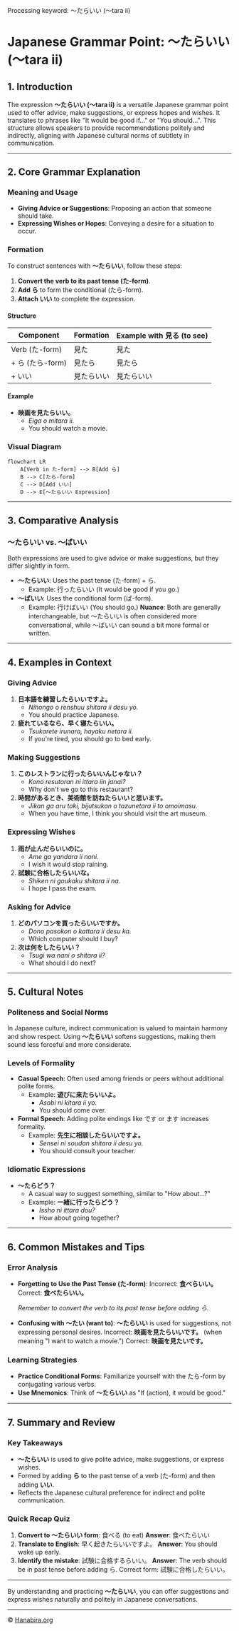 Processing keyword: ～たらいい (〜tara ii)
# Japanese Grammar Point: ～たらいい (〜tara ii)

## 1. Introduction
The expression **～たらいい (〜tara ii)** is a versatile Japanese grammar point used to offer advice, make suggestions, or express hopes and wishes. It translates to phrases like "It would be good if..." or "You should...". This structure allows speakers to provide recommendations politely and indirectly, aligning with Japanese cultural norms of subtlety in communication.

---
## 2. Core Grammar Explanation
### Meaning and Usage
- **Giving Advice or Suggestions**: Proposing an action that someone should take.
- **Expressing Wishes or Hopes**: Conveying a desire for a situation to occur.
### Formation
To construct sentences with **～たらいい**, follow these steps:
1. **Convert the verb to its past tense (た-form)**.
2. **Add ら** to form the conditional (たら-form).
3. **Attach いい** to complete the expression.
#### Structure
| Component            | Formation                 | Example with 見る (to see) |
|----------------------|---------------------------|----------------------------|
| Verb (た-form)        | 見た                      | 見た                        |
| + ら (たら-form)     | 見たら                    | 見たら                      |
| + いい               | 見たらいい                | 見たらいい                  |
#### Example
- **映画を見たらいい。**
  - *Eiga o mitara ii.*
  - You should watch a movie.
### Visual Diagram
```mermaid
flowchart LR
    A[Verb in た-form] --> B[Add ら]
    B --> C[たら-form]
    C --> D[Add いい]
    D --> E[～たらいい Expression]
```
---
## 3. Comparative Analysis
### ～たらいい vs. ～ばいい
Both expressions are used to give advice or make suggestions, but they differ slightly in form.
- **～たらいい**: Uses the past tense (た-form) + ら.
  - Example: 行ったらいい (It would be good if you go.)
- **～ばいい**: Uses the conditional form (ば-form).
  - Example: 行けばいい (You should go.)
**Nuance**: Both are generally interchangeable, but ～たらいい is often considered more conversational, while ～ばいい can sound a bit more formal or written.
---
## 4. Examples in Context
### Giving Advice
1. **日本語を練習したらいいですよ。**
   - *Nihongo o renshuu shitara ii desu yo.*
   - You should practice Japanese.
2. **疲れているなら、早く寝たらいい。**
   - *Tsukarete irunara, hayaku netara ii.*
   - If you're tired, you should go to bed early.
### Making Suggestions
1. **このレストランに行ったらいいんじゃない？**
   - *Kono resutoran ni ittara iin janai?*
   - Why don't we go to this restaurant?
2. **時間があるとき、美術館を訪ねたらいいと思います。**
   - *Jikan ga aru toki, bijutsukan o tazunetara ii to omoimasu.*
   - When you have time, I think you should visit the art museum.
### Expressing Wishes
1. **雨が止んだらいいのに。**
   - *Ame ga yandara ii noni.*
   - I wish it would stop raining.
2. **試験に合格したらいいな。**
   - *Shiken ni goukaku shitara ii na.*
   - I hope I pass the exam.
### Asking for Advice
1. **どのパソコンを買ったらいいですか。**
   - *Dono pasokon o kattara ii desu ka.*
   - Which computer should I buy?
2. **次は何をしたらいい？**
   - *Tsugi wa nani o shitara ii?*
   - What should I do next?
---
## 5. Cultural Notes
### Politeness and Social Norms
In Japanese culture, indirect communication is valued to maintain harmony and show respect. Using **～たらいい** softens suggestions, making them sound less forceful and more considerate.
### Levels of Formality
- **Casual Speech**: Often used among friends or peers without additional polite forms.
  - Example: **遊びに来たらいいよ。**
    - *Asobi ni kitara ii yo.*
    - You should come over.
- **Formal Speech**: Adding polite endings like です or ます increases formality.
  - Example: **先生に相談したらいいですよ。**
    - *Sensei ni soudan shitara ii desu yo.*
    - You should consult your teacher.
### Idiomatic Expressions
- **～たらどう？**
  - A casual way to suggest something, similar to "How about...?"
  - Example: **一緒に行ったらどう？**
    - *Issho ni ittara dou?*
    - How about going together?
---
## 6. Common Mistakes and Tips
### Error Analysis
- **Forgetting to Use the Past Tense (た-form)**:
  Incorrect: **食べらいい。**
  Correct: **食べたらいい。**
  
  *Remember to convert the verb to its past tense before adding ら.*
- **Confusing with ～たい (want to)**:
  **～たらいい** is used for suggestions, not expressing personal desires.
  Incorrect: **映画を見たらいいです。** (when meaning "I want to watch a movie.")
  Correct: **映画を見たいです。**
### Learning Strategies
- **Practice Conditional Forms**: Familiarize yourself with the たら-form by conjugating various verbs.
- **Use Mnemonics**: Think of **～たらいい** as "If (action), it would be good."
---
## 7. Summary and Review
### Key Takeaways
- **～たらいい** is used to give polite advice, make suggestions, or express wishes.
- Formed by adding **ら** to the past tense of a verb (た-form) and then adding **いい**.
- Reflects the Japanese cultural preference for indirect and polite communication.
### Quick Recap Quiz
1. **Convert to ～たらいい form**: 食べる (to eat)
   **Answer**: 食べたらいい
2. **Translate to English**: 早く起きたらいいですよ。
   **Answer**: You should wake up early.
3. **Identify the mistake**: 試験に合格するらいい。
   **Answer**: The verb should be in past tense before adding ら. Correct form: 試験に合格したらいい。
---
By understanding and practicing **～たらいい**, you can offer suggestions and express wishes naturally and politely in Japanese conversations.


---

© [Hanabira.org](https://hanabira.org)
